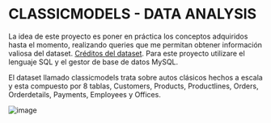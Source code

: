 # CLASSICMODELS - DATA ANALYSIS

La idea de este proyecto es poner en práctica los conceptos adquiridos hasta el momento, realizando queries que me permitan obtener información valiosa del dataset.
[Créditos del dataset](https://www.mysqltutorial.org/mysql-sample-database.aspx). Para este proyecto utilizare el lenguaje SQL y el gestor de base de datos MySQL.

El dataset llamado classicmodels trata sobre autos clásicos hechos a escala y esta compuesto por 8 tablas, Customers, Products, Productlines, Orders, Orderdetails, Payments, Employees y Offices.

![image](https://github.com/guilleldas/Primer_Proyecto_SQL/assets/145810000/1f7a9d33-c705-4658-af6c-826d2c8cfe42)

